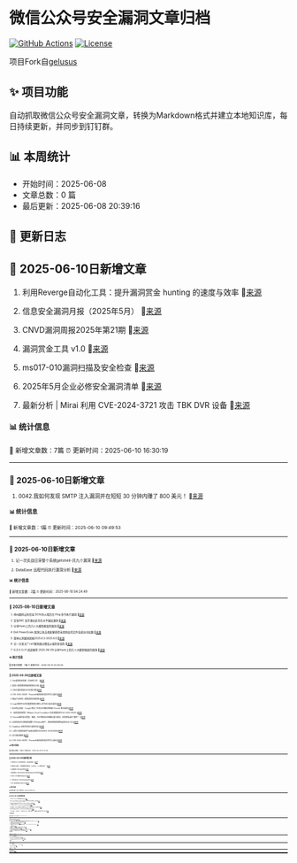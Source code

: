 # 微信公众号安全漏洞文章归档

[![GitHub Actions](https://github.com/gelusus/wxvl/actions/workflows/update_today.yml/badge.svg)](https://github.com/gelusus/wxvl/actions)
[![License](https://img.shields.io/badge/license-MIT-blue.svg)](LICENSE)

项目Fork自[gelusus](https://github.com/gelusus/wxvl)

## ✨ 项目功能

自动抓取微信公众号安全漏洞文章，转换为Markdown格式并建立本地知识库，每日持续更新，并同步到钉钉群。

## 📊 本周统计
- 开始时间：2025-06-08
- 文章总数：0 篇
- 最后更新：2025-06-08 20:39:16

## 📝 更新日志

## 📢 2025-06-10日新增文章

1. 利用Reverge自动化工具：提升漏洞赏金 hunting 的速度与效率 🔗[来源](https://mp.weixin.qq.com/s?__biz=MzAxMjYyMzkwOA==&mid=2247530704&idx=3&sn=59d50955f5f929cb0f489cbe2eb36b04)

2. 信息安全漏洞月报（2025年5月） 🔗[来源](https://mp.weixin.qq.com/s?__biz=MzAxODY1OTM5OQ==&mid=2651463155&idx=1&sn=b6e6f751cf3e3300734697d8d00109b5)

3. CNVD漏洞周报2025年第21期 🔗[来源](https://mp.weixin.qq.com/s?__biz=MzIwNDk0MDgxMw==&mid=2247499968&idx=1&sn=c0a4acf073d44a93066277415a1b8beb)

4. 漏洞赏金工具 v1.0 🔗[来源](https://mp.weixin.qq.com/s?__biz=MzU2NzY5MzI5Ng==&mid=2247506582&idx=1&sn=dcd5972dc904ed507f28e03f89627aff)

5. ms017-010漏洞扫描及安全检查 🔗[来源](https://mp.weixin.qq.com/s?__biz=MzA3NTc0MTA1Mg==&mid=2664712317&idx=1&sn=a9a023953f67efc1e0d3d93cea2eb2d6)

6. 2025年5月企业必修安全漏洞清单 🔗[来源](https://mp.weixin.qq.com/s?__biz=MzU3ODAyMjg4OQ==&mid=2247496441&idx=1&sn=b86d8080825684249e954e3890155c70)

7. 最新分析 | Mirai 利用 CVE-2024-3721 攻击 TBK DVR 设备 🔗[来源](https://mp.weixin.qq.com/s?__biz=MzI4NTcxMjQ1MA==&mid=2247616371&idx=1&sn=e12ff003aad2f2d456a8d64b1af1d093)

#### 📊 统计信息
<small>📝 新增文章数：7篇
⏰ 更新时间：2025-06-10 16:30:19<small>

---


## 📢 2025-06-10日新增文章

1. 0042.我如何发现 SMTP 注入漏洞并在短短 30 分钟内赚了 800 美元！ 🔗[来源](https://mp.weixin.qq.com/s?__biz=MzA4NDQ5NTU0MA==&mid=2647690780&idx=1&sn=77b86e8189faf46562c7d8202b33d93f)

#### 📊 统计信息
<small>📝 新增文章数：1篇
⏰ 更新时间：2025-06-10 09:49:53<small>

---


## 📢 2025-06-10日新增文章

1. 记一次实战日穿整个系统getshell-共九个漏洞 🔗[来源](https://mp.weixin.qq.com/s?__biz=MzkyNTUyNTE5OA==&mid=2247487204&idx=1&sn=18346b3e0c1feb3a00b855885c33b875)

2. DataEase 远程代码执行漏洞分析 🔗[来源](https://mp.weixin.qq.com/s?__biz=MzU4OTExNTk0OA==&mid=2247485046&idx=1&sn=dfad8a66920758ce8ec4c08d36145120)

#### 📊 统计信息
<small>📝 新增文章数：2篇
⏰ 更新时间：2025-06-10 04:24:49<small>

---


## 📢 2025-06-10日新增文章

1. 神州数码云科信息 DCN 防火墙后台 Ping 命令执行漏洞 🔗[来源](https://mp.weixin.qq.com/s?__biz=MzkzNzMxODkzMw==&mid=2247485914&idx=1&sn=2821f58b6caf44cb106c661980341420)

2. 赏金SRC 某开源社区存在水平越权漏洞 🔗[来源](https://mp.weixin.qq.com/s?__biz=MzkzODQzNTU2NA==&mid=2247486369&idx=1&sn=33957214471faf3e137bb4a71db83923)

3. 分享Huntr上的几个大模型框架的漏洞 🔗[来源](https://mp.weixin.qq.com/s?__biz=MzkxODUxMzE1Ng==&mid=2247484079&idx=1&sn=cf07fe72a4d1a5c46ee7f9b2a487f44a)

4. Dell PowerScale 漏洞让攻击者能够获得未经授权的文件系统访问权限 🔗[来源](https://mp.weixin.qq.com/s?__biz=MzUyMzczNzUyNQ==&mid=2247524736&idx=2&sn=e06dcdfe006dcd62bdda2dda950d1827)

5. 雷神众测漏洞周报2025.6.3-2025.6.8 🔗[来源](https://mp.weixin.qq.com/s?__biz=MzI0NzEwOTM0MA==&mid=2652503433&idx=1&sn=59c967556e7479a42ab082a5237cbcd7)

6. 记一次某大厂csrf漏洞通过蠕虫从低危到高危 🔗[来源](https://mp.weixin.qq.com/s?__biz=Mzg2ODYxMzY3OQ==&mid=2247519450&idx=1&sn=6591917ba9a1c6fd2cde9141da32609d)

7. G.O.S.S.I.P 阅读推荐 2025-06-09 分享Huntr上的几个大模型框架的漏洞 🔗[来源](https://mp.weixin.qq.com/s?__biz=Mzg5ODUxMzg0Ng==&mid=2247500236&idx=1&sn=ba650d156368aa55c4c4830acbfce29d)

#### 📊 统计信息
<small>📝 新增文章数：7篇
⏰ 更新时间：2025-06-10 00:28:25<small>

---


## 📢 2025-06-09日新增文章

1. Vite漏洞利用指南（文末附工具） 🔗[来源](https://mp.weixin.qq.com/s?__biz=MzkxNTY4NTQwMg==&mid=2247484515&idx=1&sn=426da386d99d295b7b7c6fe2618993ce)

2. 某景人事管理系统漏洞挖掘与分析 🔗[来源](https://mp.weixin.qq.com/s?__biz=MzkwMzMwODg2Mw==&mid=2247512691&idx=1&sn=025942d8dc5bd2aac8b53dd2d5897e0c)

3. CNVD漏洞周报2025年第21期 🔗[来源](https://mp.weixin.qq.com/s?__biz=MzU3ODM2NTg2Mg==&mid=2247496034&idx=1&sn=4e44662436d0787b17b38a989dace356)

4. CVE-2025-26319：FlowiseAI未授权任意文件写入漏洞 🔗[来源](https://mp.weixin.qq.com/s?__biz=MzAwMDQwNTE5MA==&mid=2650247773&idx=1&sn=5d39d0d3b48e9efe0e8c9e3fd6295866)

5. 精品产品系列 | 捷普漏洞扫描系统 🔗[来源](https://mp.weixin.qq.com/s?__biz=MzI2MzU0NTk3OA==&mid=2247506580&idx=1&sn=4b470d46ed40b7804ed3cd7663e68383)

6. trojan管理平台任意重置管理员密码+命令执行组合漏洞 🔗[来源](https://mp.weixin.qq.com/s?__biz=MzkzNzU5MDMxOA==&mid=2247484411&idx=1&sn=f3e58ba25d5807bf8f0b3d3d2bc0e0b5)

7. 安全热点周报：Google 修复了在攻击中被利用的新 Chrome 零日漏洞 🔗[来源](https://mp.weixin.qq.com/s?__biz=MzU5NDgxODU1MQ==&mid=2247503464&idx=1&sn=587e0d89f4927447a4241f33a7b911b3)

8. 【高危漏洞预警】VMware Cloud Foundation 信息泄露漏洞(CVE-2025-41230) 🔗[来源](https://mp.weixin.qq.com/s?__biz=MzI3NzMzNzE5Ng==&mid=2247490211&idx=1&sn=ed866558cae0c0b4589f32f311e9b6a9)

9. Chrome插件安全警报：微软、AVG等知名应用曝出重大漏洞，你的隐私或在“裸奔”！ 🔗[来源](https://mp.weixin.qq.com/s?__biz=MzA4NTY4MjAyMQ==&mid=2447900701&idx=1&sn=057d9271584b457c3a1359732d44af3b)

10. 全球科技巨头隐秘监视数十亿Android用户，滥用系统漏洞跨端追踪长达八年 🔗[来源](https://mp.weixin.qq.com/s?__biz=MzA5ODA0NDE2MA==&mid=2649788669&idx=1&sn=a61f1741b0e694b9f3e6c7c1106df246)

11. DataEase 远程代码执行漏洞分析 🔗[来源](https://mp.weixin.qq.com/s?__biz=MzIxOTQ1OTY4OQ==&mid=2247486724&idx=1&sn=7e6d7cd8bd43497042c7a5694c21b673)

12. 上周关注度较高的产品安全漏洞(20250602-20250608) 🔗[来源](https://mp.weixin.qq.com/s?__biz=MzU3ODM2NTg2Mg==&mid=2247496034&idx=2&sn=77ee859597afa06bf8155980519e08d5)

13. 支付漏洞案例 🔗[来源](https://mp.weixin.qq.com/s?__biz=Mzg3MDk0OTc1Nw==&mid=2247488382&idx=1&sn=35b960681e424b4247b5000b170395dd)

14. CVE-2025-26319：FlowiseAI未授权任意文件写入漏洞 🔗[来源](https://mp.weixin.qq.com/s?__biz=MzA4NzUwMzc3NQ==&mid=2247497483&idx=1&sn=b7885261baace192db72424ec6fb84d2)

#### 📊 统计信息
<small>📝 新增文章数：14篇
⏰ 更新时间：2025-06-09 20:44:46<small>

---


## 📢 2025-06-09日新增文章

1. 代码审计之 XXE漏洞场景，及实战讲解！ 🔗[来源](https://mp.weixin.qq.com/s?__biz=Mzg3MDU1MjgwNA==&mid=2247487455&idx=1&sn=5ab5a46d96791975f41ea10de851534a)

2. 网络安全攻防：别再傻傻地等漏洞，主动出击，从JS里挖金矿！ 🔗[来源](https://mp.weixin.qq.com/s?__biz=MzU3MjczNzA1Ng==&mid=2247497632&idx=2&sn=8da59ee32e10a2edcda3a779f252f41b)

3. 近期暗网 0day 售卖预警 🔗[来源](https://mp.weixin.qq.com/s?__biz=MzkzNDIzNDUxOQ==&mid=2247499478&idx=1&sn=fe921fc1658e176eadc9ea4f497308f2)

4. 漏洞通告 | Roundcube Webmail存在反序列化漏洞 🔗[来源](https://mp.weixin.qq.com/s?__biz=Mzg5MTc3ODY4Mw==&mid=2247507780&idx=1&sn=fa8e5866d2ef385879919442a0d521b3)

5. MS12-020漏洞利用及复现 🔗[来源](https://mp.weixin.qq.com/s?__biz=MzA3NTc0MTA1Mg==&mid=2664712289&idx=1&sn=fdbee61f6496ed4530412ee877a30890)

6. 【代码审计】Xunruicms前台RCE 🔗[来源](https://mp.weixin.qq.com/s?__biz=MzkxMjY1NDMxMg==&mid=2247485900&idx=1&sn=e9e7f87f7cc97eed860cac2256aeb1d4)

7. xxl-job漏洞综合利用工具 🔗[来源](https://mp.weixin.qq.com/s?__biz=MzAxMjE3ODU3MQ==&mid=2650611010&idx=4&sn=718ad8933593d0aa40f4eff70552dd83)

#### 📊 统计信息
<small>📝 新增文章数：7篇
⏰ 更新时间：2025-06-09 16:31:22<small>

---


## 📢 2025-06-09日新增文章

1. Alibaba Sentinel SSRF漏洞代码审计 🔗[来源](https://mp.weixin.qq.com/s?__biz=MzU0MTc2NTExNg==&mid=2247492249&idx=1&sn=3f6513fef2c2e8ffa88734793b5bce3a)

2. Roundcube Mail后台代码执行漏洞复现（CVE-2025-49113）及POC 🔗[来源](https://mp.weixin.qq.com/s?__biz=MzkwMzUyMjk2MQ==&mid=2247484486&idx=1&sn=0634de519da9dc207551df06c344f951)

3. 博斯外贸管理软件V6.0 DCreceiveBox.jsp SQL注入漏洞 🔗[来源](https://mp.weixin.qq.com/s?__biz=MzkzMTcwMTg1Mg==&mid=2247491742&idx=1&sn=551a2fec606a52006536f6f8f605fe28)

4. 【$500】存在 2 年之久的 Android 锁屏绕过漏洞 🔗[来源](https://mp.weixin.qq.com/s?__biz=MjM5Mzc4MzUzMQ==&mid=2650261285&idx=1&sn=47912aa1ad8f702266e530ee82c6e700)

5. 突破常规！文件上传漏洞的6大隐蔽攻击面（多个高危场景剖析）|挖洞技巧 🔗[来源](https://mp.weixin.qq.com/s?__biz=MzAxMjE3ODU3MQ==&mid=2650611010&idx=3&sn=e7cdd3d1ca22f06dfaf0ee03b2833a62)

6. 3比特币叫卖安卓0day，声称已打中以色列国防军目标 🔗[来源](https://mp.weixin.qq.com/s?__biz=MzkyMjQ5ODk5OA==&mid=2247510739&idx=2&sn=c4732cc4deb2ddd4dc84dd45a2bc3f79)

7. “取个快递”，损失数十万！已接连有人中招；|黑客利用iMessage零点击漏洞攻击iPhone用户 🔗[来源](https://mp.weixin.qq.com/s?__biz=MzAxMjE3ODU3MQ==&mid=2650611010&idx=1&sn=b7ed772938827af615626eee649fe6f0)

#### 📊 统计信息
<small>📝 新增文章数：7篇
⏰ 更新时间：2025-06-09 12:33:37<small>

---


## 📢 2025-06-09日新增文章

1. 云安全 - k8s ingress漏洞进一步探索引发的源码层面的文件漏洞利用特性分析（golang、java、php） 🔗[来源](https://mp.weixin.qq.com/s?__biz=MzU1NzkwMzUzNg==&mid=2247484504&idx=1&sn=6c16443c92cec6973ef0c0f791bfa673)

2. 【漏洞预警】DataEase 远程代码执行漏洞风险通告 🔗[来源](https://mp.weixin.qq.com/s?__biz=Mzg3NjU0OTQyMg==&mid=2247484424&idx=1&sn=70f6858440edbfe773088e62f6236dfb)

3. 文件上传操作漏洞场景挖掘思路 🔗[来源](https://mp.weixin.qq.com/s?__biz=MzkxNzY5MTg1Ng==&mid=2247489000&idx=3&sn=aa512efe567bc9a4141a808092f7f1df)

4. 【漏洞复现】Dataease JWT 认证绕过漏洞∕远程代码执行（CVE-2025-49001∕CVE-2025-49002） 🔗[来源](https://mp.weixin.qq.com/s?__biz=MzkyNTYxNDAwNQ==&mid=2247484814&idx=1&sn=bd0f1048a2f82f6198b6866c03094a2d)

5. JS中的漏洞信息 🔗[来源](https://mp.weixin.qq.com/s?__biz=MzkxNzY5MTg1Ng==&mid=2247489000&idx=4&sn=2066a14b4542a331149652d67e458428)

6. 漏洞预警 | DataEase身份认证绕过和远程代码执行漏洞 🔗[来源](https://mp.weixin.qq.com/s?__biz=MzkwMTQ0NDA1NQ==&mid=2247493329&idx=2&sn=f1e9419c6425a0b7418bc51ebeb5c0d5)

7. 漏洞预警 | vBulletin远程代码执行漏洞 🔗[来源](https://mp.weixin.qq.com/s?__biz=MzkwMTQ0NDA1NQ==&mid=2247493329&idx=1&sn=abb6622d519de74ef513a6d40dfa4e1c)

8. 《LLM大模型越狱攻击预防与框架》第10章：未尽探索 (Unexplored Mist) 🔗[来源](https://mp.weixin.qq.com/s?__biz=MzAxOTk3NTg5OQ==&mid=2247493086&idx=2&sn=d147e432ba1c5547cdd9e986306e0e0e)

9. 漏洞预警 | 汉王e脸通智慧园区管理平台任意文件读取漏洞 🔗[来源](https://mp.weixin.qq.com/s?__biz=MzkwMTQ0NDA1NQ==&mid=2247493329&idx=3&sn=e35510fd19234a17cbf9fbd026dc3fa4)

#### 📊 统计信息
<small>📝 新增文章数：9篇
⏰ 更新时间：2025-06-09 09:54:17<small>

---


## 📢 2025-06-09日新增文章

1. 仅靠JS审计就能捡到的漏洞 前端代码中的隐藏利用点|挖洞技巧 🔗[来源](https://mp.weixin.qq.com/s?__biz=Mzg3ODE2MjkxMQ==&mid=2247492225&idx=1&sn=cbfab9a778a335b827b9c5d1bf80f0c8)

2. 16核CPU烧到100%！21节点六种漏洞扫描模式实测，这种模式让服务器暴走 🔗[来源](https://mp.weixin.qq.com/s?__biz=MzU2MjU2MzI3MA==&mid=2247484656&idx=2&sn=446b71f98850bef1c255884d2fa0ba8e)

3. 【安全圈】黑客团伙冒充IT技术支持人员入侵Salesforce与Okta平台 🔗[来源](https://mp.weixin.qq.com/s?__biz=MzIzMzE4NDU1OQ==&mid=2652070072&idx=3&sn=d186f40156a6e7af24a1cba237357ebb)

#### 📊 统计信息
<small>📝 新增文章数：3篇
⏰ 更新时间：2025-06-09 04:21:45<small>

---


## 📢 2025-06-09日新增文章

1. CVE-2025-32756 的概念证明 - 一个影响多种 Fortinet 产品的严重基于堆栈的缓冲区溢出漏洞 🔗[来源](https://mp.weixin.qq.com/s?__biz=MzAxMjYyMzkwOA==&mid=2247530636&idx=4&sn=b38767bda29ea9351eaf4b549f97c267)

2. CVE-2025-49223 - Billboard.js 中的原型污染 🔗[来源](https://mp.weixin.qq.com/s?__biz=MzAxMjYyMzkwOA==&mid=2247530636&idx=3&sn=af09ad52060addc40f7da1e8a83e2391)

3. 锐捷EWEB路由器 timeout.php 任意文件上传漏洞 🔗[来源](https://mp.weixin.qq.com/s?__biz=MzkzMTcwMTg1Mg==&mid=2247491732&idx=1&sn=bcd132800c07215aff233df69aadc674)

4. 0041.我是如何接管 Vercel 子域名的 🔗[来源](https://mp.weixin.qq.com/s?__biz=MzA4NDQ5NTU0MA==&mid=2647690775&idx=1&sn=4897cf1429401e098228448bec6b6afe)

#### 📊 统计信息
<small>📝 新增文章数：4篇
⏰ 更新时间：2025-06-09 00:24:38<small>

---


## 📢 2025-06-08日新增文章

1. Wireshark漏洞可通过恶意数据包注入引发拒绝服务攻击 🔗[来源](https://mp.weixin.qq.com/s?__biz=MzI5NTM4OTQ5Mg==&mid=2247636125&idx=3&sn=7df424bc2d1af6076a707c4e7d7171fd)

2. 一款以Web与全版本服务漏洞检测为核心的辅助性主、被动扫描工具 🔗[来源](https://mp.weixin.qq.com/s?__biz=MzAxMjE3ODU3MQ==&mid=2650611001&idx=4&sn=2dafbc946a12493ed35083385d421118)

3. 蜂信物联 FastBee 物联网系统 download 文件下载漏洞 🔗[来源](https://mp.weixin.qq.com/s?__biz=MzkzNzMxODkzMw==&mid=2247485909&idx=1&sn=ed87702eca874b67599bdd7fef6b2046)

4. 【安全圈】Play勒索团伙利用SimpleHelp漏洞实施双重勒索 🔗[来源](https://mp.weixin.qq.com/s?__biz=MzIzMzE4NDU1OQ==&mid=2652070072&idx=2&sn=6568143133dcdce8e806ab5ee4c23088)

#### 📊 统计信息
<small>📝 新增文章数：4篇
⏰ 更新时间：2025-06-08 20:39:31<small>

---


---

